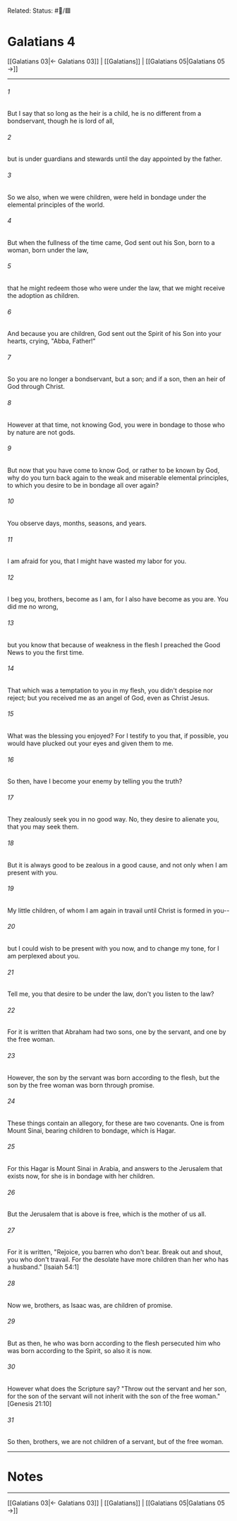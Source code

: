 Related:
Status: #📖/🟥
# Galatians 4

[[Galatians 03|← Galatians 03]] | [[Galatians]] | [[Galatians 05|Galatians 05 →]]
***



###### 1 
But I say that so long as the heir is a child, he is no different from a bondservant, though he is lord of all, 

###### 2 
but is under guardians and stewards until the day appointed by the father. 

###### 3 
So we also, when we were children, were held in bondage under the elemental principles of the world. 

###### 4 
But when the fullness of the time came, God sent out his Son, born to a woman, born under the law, 

###### 5 
that he might redeem those who were under the law, that we might receive the adoption as children. 

###### 6 
And because you are children, God sent out the Spirit of his Son into your hearts, crying, "Abba, Father!" 

###### 7 
So you are no longer a bondservant, but a son; and if a son, then an heir of God through Christ. 

###### 8 
However at that time, not knowing God, you were in bondage to those who by nature are not gods. 

###### 9 
But now that you have come to know God, or rather to be known by God, why do you turn back again to the weak and miserable elemental principles, to which you desire to be in bondage all over again? 

###### 10 
You observe days, months, seasons, and years. 

###### 11 
I am afraid for you, that I might have wasted my labor for you. 

###### 12 
I beg you, brothers, become as I am, for I also have become as you are. You did me no wrong, 

###### 13 
but you know that because of weakness in the flesh I preached the Good News to you the first time. 

###### 14 
That which was a temptation to you in my flesh, you didn't despise nor reject; but you received me as an angel of God, even as Christ Jesus. 

###### 15 
What was the blessing you enjoyed? For I testify to you that, if possible, you would have plucked out your eyes and given them to me. 

###### 16 
So then, have I become your enemy by telling you the truth? 

###### 17 
They zealously seek you in no good way. No, they desire to alienate you, that you may seek them. 

###### 18 
But it is always good to be zealous in a good cause, and not only when I am present with you. 

###### 19 
My little children, of whom I am again in travail until Christ is formed in you-- 

###### 20 
but I could wish to be present with you now, and to change my tone, for I am perplexed about you. 

###### 21 
Tell me, you that desire to be under the law, don't you listen to the law? 

###### 22 
For it is written that Abraham had two sons, one by the servant, and one by the free woman. 

###### 23 
However, the son by the servant was born according to the flesh, but the son by the free woman was born through promise. 

###### 24 
These things contain an allegory, for these are two covenants. One is from Mount Sinai, bearing children to bondage, which is Hagar. 

###### 25 
For this Hagar is Mount Sinai in Arabia, and answers to the Jerusalem that exists now, for she is in bondage with her children. 

###### 26 
But the Jerusalem that is above is free, which is the mother of us all. 

###### 27 
For it is written, "Rejoice, you barren who don't bear. Break out and shout, you who don't travail. For the desolate have more children than her who has a husband." <crossref intro="4:27">[Isaiah 54:1]</crossref> 

###### 28 
Now we, brothers, as Isaac was, are children of promise. 

###### 29 
But as then, he who was born according to the flesh persecuted him who was born according to the Spirit, so also it is now. 

###### 30 
However what does the Scripture say? "Throw out the servant and her son, for the son of the servant will not inherit with the son of the free woman."<crossref intro="4:30">[Genesis 21:10]</crossref> 

###### 31 
So then, brothers, we are not children of a servant, but of the free woman.

---
# Notes


***
[[Galatians 03|← Galatians 03]] | [[Galatians]] | [[Galatians 05|Galatians 05 →]]
